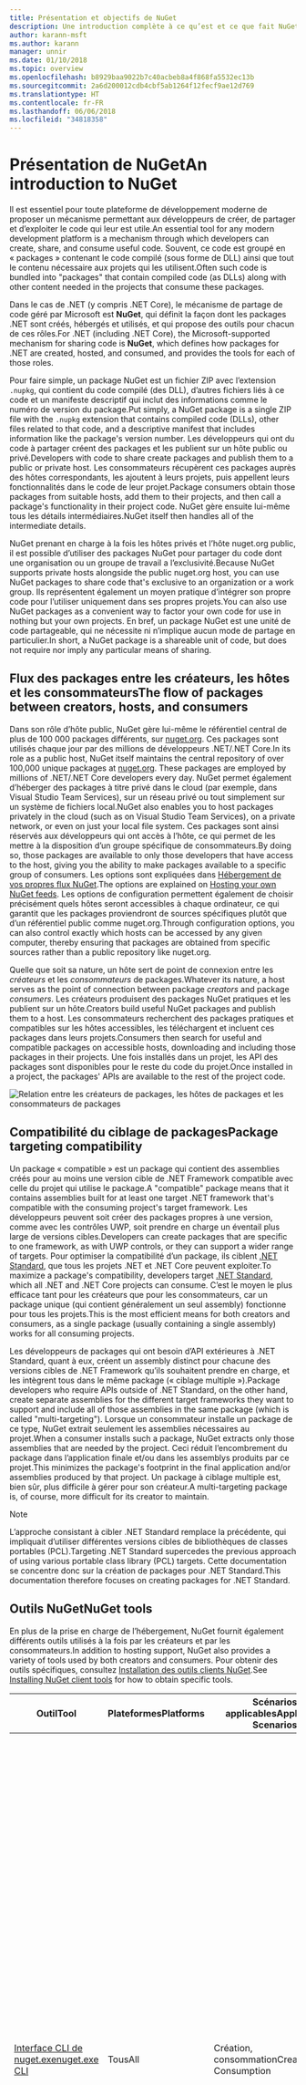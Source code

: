 ```yaml
---
title: Présentation et objectifs de NuGet
description: Une introduction complète à ce qu’est et ce que fait NuGet
author: karann-msft
ms.author: karann
manager: unnir
ms.date: 01/10/2018
ms.topic: overview
ms.openlocfilehash: b8929baa9022b7c40acbeb8a4f868fa5532ec13b
ms.sourcegitcommit: 2a6d200012cdb4cbf5ab1264f12fecf9ae12d769
ms.translationtype: HT
ms.contentlocale: fr-FR
ms.lasthandoff: 06/06/2018
ms.locfileid: "34818358"
---
```

# <a name="an-introduction-to-nuget"></a><span data-ttu-id="03de7-103">Présentation de NuGet</span><span class="sxs-lookup"><span data-stu-id="03de7-103">An introduction to NuGet</span></span>

<span data-ttu-id="03de7-104">Il est essentiel pour toute plateforme de développement moderne de proposer un mécanisme permettant aux développeurs de créer, de partager et d’exploiter le code qui leur est utile.</span><span class="sxs-lookup"><span data-stu-id="03de7-104">An essential tool for any modern development platform is a mechanism through which developers can create, share, and consume useful code.</span></span> <span data-ttu-id="03de7-105">Souvent, ce code est groupé en « packages » contenant le code compilé (sous forme de DLL) ainsi que tout le contenu nécessaire aux projets qui les utilisent.</span><span class="sxs-lookup"><span data-stu-id="03de7-105">Often such code is bundled into "packages" that contain compiled code (as DLLs) along with other content needed in the projects that consume these packages.</span></span>

<span data-ttu-id="03de7-106">Dans le cas de .NET (y compris .NET Core), le mécanisme de partage de code géré par Microsoft est **NuGet**, qui définit la façon dont les packages .NET sont créés, hébergés et utilisés, et qui propose des outils pour chacun de ces rôles.</span><span class="sxs-lookup"><span data-stu-id="03de7-106">For .NET (including .NET Core), the Microsoft-supported mechanism for sharing code is **NuGet**, which defines how packages for .NET are created, hosted, and consumed, and provides the tools for each of those roles.</span></span>

<span data-ttu-id="03de7-107">Pour faire simple, un package NuGet est un fichier ZIP avec l’extension `.nupkg`, qui contient du code compilé (des DLL), d’autres fichiers liés à ce code et un manifeste descriptif qui inclut des informations comme le numéro de version du package.</span><span class="sxs-lookup"><span data-stu-id="03de7-107">Put simply, a NuGet package is a single ZIP file with the `.nupkg` extension that contains compiled code (DLLs), other files related to that code, and a descriptive manifest that includes information like the package's version number.</span></span> <span data-ttu-id="03de7-108">Les développeurs qui ont du code à partager créent des packages et les publient sur un hôte public ou privé.</span><span class="sxs-lookup"><span data-stu-id="03de7-108">Developers with code to share create packages and publish them to a public or private host.</span></span> <span data-ttu-id="03de7-109">Les consommateurs récupèrent ces packages auprès des hôtes correspondants, les ajoutent à leurs projets, puis appellent leurs fonctionnalités dans le code de leur projet.</span><span class="sxs-lookup"><span data-stu-id="03de7-109">Package consumers obtain those packages from suitable hosts, add them to their projects, and then call a package's functionality in their project code.</span></span> <span data-ttu-id="03de7-110">NuGet gère ensuite lui-même tous les détails intermédiaires.</span><span class="sxs-lookup"><span data-stu-id="03de7-110">NuGet itself then handles all of the intermediate details.</span></span>

<span data-ttu-id="03de7-111">NuGet prenant en charge à la fois les hôtes privés et l’hôte nuget.org public, il est possible d’utiliser des packages NuGet pour partager du code dont une organisation ou un groupe de travail a l’exclusivité.</span><span class="sxs-lookup"><span data-stu-id="03de7-111">Because NuGet supports private hosts alongside the public nuget.org host, you can use NuGet packages to share code that's exclusive to an organization or a work group.</span></span> <span data-ttu-id="03de7-112">Ils représentent également un moyen pratique d’intégrer son propre code pour l’utiliser uniquement dans ses propres projets.</span><span class="sxs-lookup"><span data-stu-id="03de7-112">You can also use NuGet packages as a convenient way to factor your own code for use in nothing but your own projects.</span></span> <span data-ttu-id="03de7-113">En bref, un package NuGet est une unité de code partageable, qui ne nécessite ni n’implique aucun mode de partage en particulier.</span><span class="sxs-lookup"><span data-stu-id="03de7-113">In short, a NuGet package is a shareable unit of code, but does not require nor imply any particular means of sharing.</span></span>

## <a name="the-flow-of-packages-between-creators-hosts-and-consumers"></a><span data-ttu-id="03de7-114">Flux des packages entre les créateurs, les hôtes et les consommateurs</span><span class="sxs-lookup"><span data-stu-id="03de7-114">The flow of packages between creators, hosts, and consumers</span></span>

<span data-ttu-id="03de7-115">Dans son rôle d’hôte public, NuGet gère lui-même le référentiel central de plus de 100 000 packages différents, sur [nuget.org](https://www.nuget.org). Ces packages sont utilisés chaque jour par des millions de développeurs .NET/.NET Core.</span><span class="sxs-lookup"><span data-stu-id="03de7-115">In its role as a public host, NuGet itself maintains the central repository of over 100,000 unique packages at [nuget.org](https://www.nuget.org). These packages are employed by millions of .NET/.NET Core developers every day.</span></span> <span data-ttu-id="03de7-116">NuGet permet également d’héberger des packages à titre privé dans le cloud (par exemple, dans Visual Studio Team Services), sur un réseau privé ou tout simplement sur un système de fichiers local.</span><span class="sxs-lookup"><span data-stu-id="03de7-116">NuGet also enables you to host packages privately in the cloud (such as on Visual Studio Team Services), on a private network, or even on just your local file system.</span></span> <span data-ttu-id="03de7-117">Ces packages sont ainsi réservés aux développeurs qui ont accès à l’hôte, ce qui permet de les mettre à la disposition d’un groupe spécifique de consommateurs.</span><span class="sxs-lookup"><span data-stu-id="03de7-117">By doing so, those packages are available to only those developers that have access to the host, giving you the ability to make packages available to a specific group of consumers.</span></span> <span data-ttu-id="03de7-118">Les options sont expliquées dans [Hébergement de vos propres flux NuGet](hosting-packages/overview.md).</span><span class="sxs-lookup"><span data-stu-id="03de7-118">The options are explained on [Hosting your own NuGet feeds](hosting-packages/overview.md).</span></span> <span data-ttu-id="03de7-119">Les options de configuration permettent également de choisir précisément quels hôtes seront accessibles à chaque ordinateur, ce qui garantit que les packages proviendront de sources spécifiques plutôt que d’un référentiel public comme nuget.org.</span><span class="sxs-lookup"><span data-stu-id="03de7-119">Through configuration options, you can also control exactly which hosts can be accessed by any given computer, thereby ensuring that packages are obtained from specific sources rather than a public repository like nuget.org.</span></span>

<span data-ttu-id="03de7-120">Quelle que soit sa nature, un hôte sert de point de connexion entre les *créateurs* et les *consommateurs* de packages.</span><span class="sxs-lookup"><span data-stu-id="03de7-120">Whatever its nature, a host serves as the point of connection between package *creators* and package *consumers*.</span></span> <span data-ttu-id="03de7-121">Les créateurs produisent des packages NuGet pratiques et les publient sur un hôte.</span><span class="sxs-lookup"><span data-stu-id="03de7-121">Creators build useful NuGet packages and publish them to a host.</span></span> <span data-ttu-id="03de7-122">Les consommateurs recherchent des packages pratiques et compatibles sur les hôtes accessibles, les téléchargent et incluent ces packages dans leurs projets.</span><span class="sxs-lookup"><span data-stu-id="03de7-122">Consumers then search for useful and compatible packages on accessible hosts, downloading and including those packages in their projects.</span></span> <span data-ttu-id="03de7-123">Une fois installés dans un projet, les API des packages sont disponibles pour le reste du code du projet.</span><span class="sxs-lookup"><span data-stu-id="03de7-123">Once installed in a project, the packages' APIs are available to the rest of the project code.</span></span>

![Relation entre les créateurs de packages, les hôtes de packages et les consommateurs de packages](media/nuget-roles.png)

## <a name="package-targeting-compatibility"></a><span data-ttu-id="03de7-125">Compatibilité du ciblage de packages</span><span class="sxs-lookup"><span data-stu-id="03de7-125">Package targeting compatibility</span></span>

<span data-ttu-id="03de7-126">Un package « compatible » est un package qui contient des assemblies créés pour au moins une version cible de .NET Framework compatible avec celle du projet qui utilise le package.</span><span class="sxs-lookup"><span data-stu-id="03de7-126">A "compatible" package means that it contains assemblies built for at least one target .NET framework that's compatible with the consuming project's target framework.</span></span> <span data-ttu-id="03de7-127">Les développeurs peuvent soit créer des packages propres à une version, comme avec les contrôles UWP, soit prendre en charge un éventail plus large de versions cibles.</span><span class="sxs-lookup"><span data-stu-id="03de7-127">Developers can create packages that are specific to one framework, as with UWP controls, or they can support a wider range of targets.</span></span> <span data-ttu-id="03de7-128">Pour optimiser la compatibilité d’un package, ils ciblent [.NET Standard](/dotnet/standard/net-standard), que tous les projets .NET et .NET Core peuvent exploiter.</span><span class="sxs-lookup"><span data-stu-id="03de7-128">To maximize a package's compatibility, developers target [.NET Standard](/dotnet/standard/net-standard), which all .NET and .NET Core projects can consume.</span></span> <span data-ttu-id="03de7-129">C’est le moyen le plus efficace tant pour les créateurs que pour les consommateurs, car un package unique (qui contient généralement un seul assembly) fonctionne pour tous les projets.</span><span class="sxs-lookup"><span data-stu-id="03de7-129">This is the most efficient means for both creators and consumers, as a single package (usually containing a single assembly) works for all consuming projects.</span></span>

<span data-ttu-id="03de7-130">Les développeurs de packages qui ont besoin d’API extérieures à .NET Standard, quant à eux, créent un assembly distinct pour chacune des versions cibles de .NET Framework qu’ils souhaitent prendre en charge, et les intègrent tous dans le même package (« ciblage multiple »).</span><span class="sxs-lookup"><span data-stu-id="03de7-130">Package developers who require APIs outside of .NET Standard, on the other hand, create separate assemblies for the different target frameworks they want to support and include all of those assemblies in the same package (which is called "multi-targeting").</span></span> <span data-ttu-id="03de7-131">Lorsque un consommateur installe un package de ce type, NuGet extrait seulement les assemblies nécessaires au projet.</span><span class="sxs-lookup"><span data-stu-id="03de7-131">When a consumer installs such a package, NuGet extracts only those assemblies that are needed by the project.</span></span> <span data-ttu-id="03de7-132">Ceci réduit l’encombrement du package dans l’application finale et/ou dans les assemblys produits par ce projet.</span><span class="sxs-lookup"><span data-stu-id="03de7-132">This minimizes the package's footprint in the final application and/or assemblies produced by that project.</span></span> <span data-ttu-id="03de7-133">Un package à ciblage multiple est, bien sûr, plus difficile à gérer pour son créateur.</span><span class="sxs-lookup"><span data-stu-id="03de7-133">A multi-targeting package is, of course, more difficult for its creator to maintain.</span></span>

> [!Note]
> <span data-ttu-id="03de7-134">L’approche consistant à cibler .NET Standard remplace la précédente, qui impliquait d’utiliser différentes versions cibles de bibliothèques de classes portables (PCL).</span><span class="sxs-lookup"><span data-stu-id="03de7-134">Targeting .NET Standard supercedes the previous approach of using various portable class library (PCL) targets.</span></span> <span data-ttu-id="03de7-135">Cette documentation se concentre donc sur la création de packages pour .NET Standard.</span><span class="sxs-lookup"><span data-stu-id="03de7-135">This documentation therefore focuses on creating packages for .NET Standard.</span></span>

## <a name="nuget-tools"></a><span data-ttu-id="03de7-136">Outils NuGet</span><span class="sxs-lookup"><span data-stu-id="03de7-136">NuGet tools</span></span>

<span data-ttu-id="03de7-137">En plus de la prise en charge de l’hébergement, NuGet fournit également différents outils utilisés à la fois par les créateurs et par les consommateurs.</span><span class="sxs-lookup"><span data-stu-id="03de7-137">In addition to hosting support, NuGet also provides a variety of tools used by both creators and consumers.</span></span> <span data-ttu-id="03de7-138">Pour obtenir des outils spécifiques, consultez [Installation des outils clients NuGet](install-nuget-client-tools.md).</span><span class="sxs-lookup"><span data-stu-id="03de7-138">See [Installing NuGet client tools](install-nuget-client-tools.md) for how to obtain specific tools.</span></span>

| <span data-ttu-id="03de7-139">Outil</span><span class="sxs-lookup"><span data-stu-id="03de7-139">Tool</span></span> | <span data-ttu-id="03de7-140">Plateformes</span><span class="sxs-lookup"><span data-stu-id="03de7-140">Platforms</span></span> | <span data-ttu-id="03de7-141">Scénarios applicables</span><span class="sxs-lookup"><span data-stu-id="03de7-141">Applicable Scenarios</span></span> | <span data-ttu-id="03de7-142">Description</span><span class="sxs-lookup"><span data-stu-id="03de7-142">Description</span></span> |
| --- | --- | --- | --- |
| [<span data-ttu-id="03de7-143">Interface CLI de nuget.exe</span><span class="sxs-lookup"><span data-stu-id="03de7-143">nuget.exe CLI</span></span>](tools/nuget-exe-cli-reference.md) | <span data-ttu-id="03de7-144">Tous</span><span class="sxs-lookup"><span data-stu-id="03de7-144">All</span></span> | <span data-ttu-id="03de7-145">Création, consommation</span><span class="sxs-lookup"><span data-stu-id="03de7-145">Creation, Consumption</span></span> | <span data-ttu-id="03de7-146">Fournit toutes les fonctionnalités de NuGet, avec certaines commandes s’appliquant spécifiquement aux créateurs de package, certaines seulement aux consommateurs et d’autres aux deux.</span><span class="sxs-lookup"><span data-stu-id="03de7-146">Provides all NuGet capabilities, with some commands applying specifically to package creators, some applying only to consumers, and others applying to both.</span></span> <span data-ttu-id="03de7-147">Par exemple, les créateurs de packages utilisent la commande `nuget pack` pour créer un package à partir de différents assemblies et des fichiers associés, les consommateurs utilisent `nuget install` pour inclure des packages dans un dossier de projet, et tous utilisent `nuget config` pour définir les variables de configuration NuGet.</span><span class="sxs-lookup"><span data-stu-id="03de7-147">For example, package creators use the `nuget pack` command to create a package from various assemblies and related files, package consumers use `nuget install` to include packages in a project folder, and everyone uses `nuget config` to set NuGet configuration variables.</span></span> <span data-ttu-id="03de7-148">L’interface CLI NuGet, indépendante de la plateforme, n’interagit pas avec les projets Visual Studio.</span><span class="sxs-lookup"><span data-stu-id="03de7-148">As a platform-agnostic tool, the NuGet CLI does not interact with Visual Studio projects.</span></span> |
| [<span data-ttu-id="03de7-149">Interface CLI .NET</span><span class="sxs-lookup"><span data-stu-id="03de7-149">dotnet CLI</span></span>](tools/dotnet-Commands.md) | <span data-ttu-id="03de7-150">Tous</span><span class="sxs-lookup"><span data-stu-id="03de7-150">All</span></span> | <span data-ttu-id="03de7-151">Création, consommation</span><span class="sxs-lookup"><span data-stu-id="03de7-151">Creation, Consumption</span></span> | <span data-ttu-id="03de7-152">Propose certaines des fonctionnalités de l’interface CLI NuGet directement dans la chaîne d’outils .NET Core.</span><span class="sxs-lookup"><span data-stu-id="03de7-152">Provides certain NuGet CLI capabilities directly within the .NET Core tool chain.</span></span> <span data-ttu-id="03de7-153">Tout comme l’interface CLI NuGet, l’interface CLI dotnet n’interagit pas avec les projets Visual Studio.</span><span class="sxs-lookup"><span data-stu-id="03de7-153">As with the NuGet CLI, the dotnet CLI does not interact with Visual Studio projects.</span></span> |
| [<span data-ttu-id="03de7-154">Console du Gestionnaire de package</span><span class="sxs-lookup"><span data-stu-id="03de7-154">Package Manager Console</span></span>](tools/package-manager-console.md) | <span data-ttu-id="03de7-155">Visual Studio sur Windows</span><span class="sxs-lookup"><span data-stu-id="03de7-155">Visual Studio on Windows</span></span> | <span data-ttu-id="03de7-156">Consommation</span><span class="sxs-lookup"><span data-stu-id="03de7-156">Consumption</span></span> | <span data-ttu-id="03de7-157">Propose des [commandes PowerShell](tools/Powershell-Reference.md) permettant d’installer et de gérer des packages dans les projets Visual Studio.</span><span class="sxs-lookup"><span data-stu-id="03de7-157">Provides [PowerShell commands](tools/Powershell-Reference.md) for installing and managing packages in Visual Studio projects.</span></span> |
| [<span data-ttu-id="03de7-158">Interface utilisateur du Gestionnaire de package</span><span class="sxs-lookup"><span data-stu-id="03de7-158">Package Manager UI</span></span>](tools/package-manager-ui.md) | <span data-ttu-id="03de7-159">Visual Studio sur Windows</span><span class="sxs-lookup"><span data-stu-id="03de7-159">Visual Studio on Windows</span></span> | <span data-ttu-id="03de7-160">Consommation</span><span class="sxs-lookup"><span data-stu-id="03de7-160">Consumption</span></span> | <span data-ttu-id="03de7-161">Propose une interface utilisateur facile d’utilisation permettant d’installer et de gérer des packages dans les projets Visual Studio.</span><span class="sxs-lookup"><span data-stu-id="03de7-161">Provides an easy-to-use UI for installing and managing packages in Visual Studio projects.</span></span> |
| [<span data-ttu-id="03de7-162">Interface utilisateur de gestion de NuGet</span><span class="sxs-lookup"><span data-stu-id="03de7-162">Manage NuGet UI</span></span>](/visualstudio/mac/nuget-walkthrough) | <span data-ttu-id="03de7-163">Visual Studio pour Mac</span><span class="sxs-lookup"><span data-stu-id="03de7-163">Visual Studio for Mac</span></span> | <span data-ttu-id="03de7-164">Consommation</span><span class="sxs-lookup"><span data-stu-id="03de7-164">Consumption</span></span> | <span data-ttu-id="03de7-165">Propose une interface utilisateur facile d’utilisation permettant d’installer et de gérer des packages dans les projets Mac.</span><span class="sxs-lookup"><span data-stu-id="03de7-165">Provide an easy-to-use UI for installing and managing packages in Visual Studio for Mac projects.</span></span> |
| [<span data-ttu-id="03de7-166">MSBuild</span><span class="sxs-lookup"><span data-stu-id="03de7-166">MSBuild</span></span>](reference/msbuild-targets.md) | <span data-ttu-id="03de7-167">Windows</span><span class="sxs-lookup"><span data-stu-id="03de7-167">Windows</span></span> | <span data-ttu-id="03de7-168">Création, consommation</span><span class="sxs-lookup"><span data-stu-id="03de7-168">Creation, Consumption</span></span> | <span data-ttu-id="03de7-169">Offre la possibilité de créer et de restaurer directement des packages utilisés dans un projet avec la chaîne d’outils MSBuild.</span><span class="sxs-lookup"><span data-stu-id="03de7-169">Provides the ability to create packages and restore packages used in a project directly through the MSBuild tool chain.</span></span> |

<span data-ttu-id="03de7-170">Comme on peut le constater, les outils NuGet à utiliser dépendent fortement de l’activité (création, utilisation ou publication de packages), ainsi que de la plateforme utilisée.</span><span class="sxs-lookup"><span data-stu-id="03de7-170">As you can see, the NuGet tools you work with depend greatly on whether you're creating, consuming, or publishing packages, and the platform on which you're working.</span></span> <span data-ttu-id="03de7-171">Les créateurs de packages en sont en général également des consommateurs, car ils s’appuient sur des fonctionnalités qui existent dans d’autres packages NuGet.</span><span class="sxs-lookup"><span data-stu-id="03de7-171">Package creators are typically also consumers, as they build on top of functionality that exists in other NuGet packages.</span></span> <span data-ttu-id="03de7-172">Bien sûr, ces packages peuvent à leur tour dépendre d’autres packages.</span><span class="sxs-lookup"><span data-stu-id="03de7-172">And those packages, of course, may in turn depend on still others.</span></span>

<span data-ttu-id="03de7-173">Pour plus d’informations, commencez par les articles [Workflow de création de packages](create-packages/Overview-and-Workflow.md) et [Workflow d’utilisation de packages](consume-packages/Overview-and-Workflow.md).</span><span class="sxs-lookup"><span data-stu-id="03de7-173">For more information, start with the [Package creation workflow](create-packages/Overview-and-Workflow.md) and [Package consumption workflow](consume-packages/Overview-and-Workflow.md) articles.</span></span>

## <a name="managing-dependencies"></a><span data-ttu-id="03de7-174">Gestion des dépendances</span><span class="sxs-lookup"><span data-stu-id="03de7-174">Managing dependencies</span></span>

<span data-ttu-id="03de7-175">La facilité à s’appuyer sur le travail des autres est l’un des aspects les plus puissants d’un système de gestion des packages.</span><span class="sxs-lookup"><span data-stu-id="03de7-175">The ability to easily build on the work of others is one of most powerful features of a package management system.</span></span> <span data-ttu-id="03de7-176">En conséquence, la plus grande partie du travail effectué par NuGet consiste à gérer cette arborescence ou ce « graphique » de dépendance pour chaque projet.</span><span class="sxs-lookup"><span data-stu-id="03de7-176">Accordingly, much of what NuGet does is managing that dependency tree or "graph" on behalf of a project.</span></span> <span data-ttu-id="03de7-177">Autrement dit, vous devez vous préoccuper seulement des packages que vous utilisez directement dans un projet.</span><span class="sxs-lookup"><span data-stu-id="03de7-177">Simply said, you need only concern yourself with those packages that you're directly using in a project.</span></span> <span data-ttu-id="03de7-178">Si l’un d’entre eux utilise lui-même d’autres packages (et ainsi de suite), NuGet se charge de toutes ces dépendances des niveaux inférieurs.</span><span class="sxs-lookup"><span data-stu-id="03de7-178">If any of those packages themselves consume other packages (which can, in turn, consume still others), NuGet takes care of all those down-level dependencies.</span></span>

<span data-ttu-id="03de7-179">L’illustration suivante montre un projet qui dépend de cinq packages, qui à leur tour dépendent de plusieurs autres.</span><span class="sxs-lookup"><span data-stu-id="03de7-179">The following image shows a project that depends on five packages, which in turn depend on a number of others.</span></span>

![Exemple de graphe des dépendances NuGet pour un projet .NET](media/dependency-graph.png)

<span data-ttu-id="03de7-181">Notez que certains packages apparaissent plusieurs fois dans le graphe des dépendances.</span><span class="sxs-lookup"><span data-stu-id="03de7-181">Notice that some packages appear multiple times in the dependency graph.</span></span> <span data-ttu-id="03de7-182">Par exemple, il existe trois consommateurs différents du package B, et chaque consommateur peut également spécifier une version différente pour ce package (non représenté).</span><span class="sxs-lookup"><span data-stu-id="03de7-182">For example, there are three different consumers of package B, and each consumer might also specify a different version for that package (not shown).</span></span> <span data-ttu-id="03de7-183">C’est un cas courant, en particulier pour les packages les plus utilisés.</span><span class="sxs-lookup"><span data-stu-id="03de7-183">This is a common occurrence, especially for widely-used packages.</span></span> <span data-ttu-id="03de7-184">Heureusement, NuGet se charge de tout le travail en identifiant exactement la version du package B qui convient à tous les consommateurs.</span><span class="sxs-lookup"><span data-stu-id="03de7-184">NuGet fortunately does all the hard work to determine exactly which version of package B satisfies all consumers.</span></span> <span data-ttu-id="03de7-185">NuGet fait ensuite de même pour tous les autres packages, quelle que soit la profondeur du graphique de dépendance.</span><span class="sxs-lookup"><span data-stu-id="03de7-185">NuGet then does the same for all other packages, no matter how deep the dependency graph.</span></span>

<span data-ttu-id="03de7-186">Pour plus d’informations sur la façon dont NuGet réalise ce service, consultez [Résolution des dépendances](consume-packages/dependency-resolution.md).</span><span class="sxs-lookup"><span data-stu-id="03de7-186">For more details on how NuGet performs this service, see [Dependency resolution](consume-packages/dependency-resolution.md).</span></span>

## <a name="tracking-references-and-restoring-packages"></a><span data-ttu-id="03de7-187">Suivi des références et restauration de packages</span><span class="sxs-lookup"><span data-stu-id="03de7-187">Tracking references and restoring packages</span></span>

<span data-ttu-id="03de7-188">Compte tenu de la simplicité de déplacement de projets entre différents ordinateurs de développeurs, référentiels de contrôle de code source, serveurs de builds, etc., il est très peu pratique de conserver les assemblys binaires de packages NuGet directement liés à un projet.</span><span class="sxs-lookup"><span data-stu-id="03de7-188">Because projects can easily move between developer computers, source control repositories, build servers, and so forth, it's highly impractical to keep the binary assemblies of NuGet packages directly bound to a project.</span></span> <span data-ttu-id="03de7-189">Cela aurait pour effet d’encombrer inutilement chacune des copies du projet (et ainsi de gaspiller de l’espace dans les référentiels de contrôle de code source).</span><span class="sxs-lookup"><span data-stu-id="03de7-189">Doing so would make each copy of the project unnecessarily bloated (and thereby waste space in source control repositories).</span></span> <span data-ttu-id="03de7-190">Il serait également très difficile de mettre à jour les fichiers binaires des packages, car la nouvelle version devrait s’appliquer à toutes les copies du projet.</span><span class="sxs-lookup"><span data-stu-id="03de7-190">It would also make it very difficult to update package binaries to newer versions as updates would have to be applied across all copies of the project.</span></span>

<span data-ttu-id="03de7-191">NuGet gère plutôt une simple liste de références des packages dont dépend le projet, qui englobe les dépendances de niveau supérieur et de niveau inférieur.</span><span class="sxs-lookup"><span data-stu-id="03de7-191">NuGet instead maintains a simple reference list of the packages upon which a project depends, including both top-level and down-level dependencies.</span></span> <span data-ttu-id="03de7-192">Autrement dit, lorsque un package est installé dans un projet à partir d’un hôte, NuGet enregistre l’identificateur et le numéro de version du package dans cette liste de références.</span><span class="sxs-lookup"><span data-stu-id="03de7-192">That is, whenever you install a package from some host into a project, NuGet records the package identifier and version number in the reference list.</span></span> <span data-ttu-id="03de7-193">(La désinstallation d’un package supprime bien sûr celui-ci de la liste.) NuGet offre un moyen de restaurer tous les packages référencés à la demande, comme le décrit la section [Restauration de packages](consume-packages/package-restore.md).</span><span class="sxs-lookup"><span data-stu-id="03de7-193">(Uninstalling a package, of course, removes it from the list.) NuGet then provides a means to restore all referenced packages upon request, as described on [Package restore](consume-packages/package-restore.md).</span></span>

![Une liste des références NuGet est créée à l’installation du package et elle peut être utilisée pour restaurer des packages ailleurs.](media/nuget-restore.png)

<span data-ttu-id="03de7-195">Avec seulement la liste des références, NuGet peut à tout moment réinstaller &mdash; autrement dit, *restaurer* &mdash; tous ces packages à partir d’hôtes publics et privés.</span><span class="sxs-lookup"><span data-stu-id="03de7-195">With only the reference list, NuGet can then reinstall&mdash;that is, *restore*&mdash;all of those packages from public and/or private hosts at any later time.</span></span> <span data-ttu-id="03de7-196">Pour valider un projet dans le contrôle de code source ou le partager par un autre moyen, il suffit d’inclure la liste des références et d’exclure les fichiers binaires des packages (consultez la section [Packages et contrôle de code source](consume-packages/packages-and-source-control.md).)</span><span class="sxs-lookup"><span data-stu-id="03de7-196">When committing a project to source control, or sharing it in some other way, you include only the reference list and exclude any package binaries (see [Packages and source control](consume-packages/packages-and-source-control.md).)</span></span>

<span data-ttu-id="03de7-197">L’ordinateur qui reçoit un projet, par exemple un serveur de builds obtenant une copie du projet dans le cadre d’un système de déploiement automatisé, demande simplement à NuGet de restaurer les dépendances quand elles sont nécessaires.</span><span class="sxs-lookup"><span data-stu-id="03de7-197">The computer that receives a project, such as a build server obtaining a copy of the project as part of an automated deployment system, simply asks NuGet to restore dependencies whenever they're needed.</span></span> <span data-ttu-id="03de7-198">Les systèmes de génération, comme Visual Studio Team Services, fournissent des étapes de « restauration NuGet » à cette fin.</span><span class="sxs-lookup"><span data-stu-id="03de7-198">Build systems like Visual Studio Team Services provide "NuGet restore" steps for this exact purpose.</span></span> <span data-ttu-id="03de7-199">De même, lorsque les développeurs récupèrent une copie d’un projet (par exemple, en clonant un référentiel), ils peuvent appeler une commande du type `nuget restore` (interface CLI NuGet), `dotnet restore` (interface CLI dotnet) ou `Install-Package` (console du Gestionnaire de package) pour avoir tous les packages nécessaires.</span><span class="sxs-lookup"><span data-stu-id="03de7-199">Similarly, when developers obtain a copy of a project (as when cloning a repository), they can invoke command like `nuget restore` (NuGet CLI), `dotnet restore` (dotnet CLI), or `Install-Package` (Package Manager Console) to obtain all the necessary packages.</span></span> <span data-ttu-id="03de7-200">Visual Studio, pour sa part, restaure automatiquement les packages lors de la création d’un projet (tant que la restauration automatique est activée, comme l’explique la page [Restauration de package](consume-packages/package-restore.md)).</span><span class="sxs-lookup"><span data-stu-id="03de7-200">Visual Studio, for its part, automatically restores packages when building a project (provided that automatic restore is enabled, as described on [Package restore](consume-packages/package-restore.md)).</span></span>

<span data-ttu-id="03de7-201">Le rôle principal de NuGet pour les développeurs est clairement de gérer cette liste de références pour le compte de votre projet, et de fournir les moyens de restaurer efficacement (et de mettre à jour) les packages référencés.</span><span class="sxs-lookup"><span data-stu-id="03de7-201">Clearly, then, NuGet's primary role where developers are concerned is maintaining that reference list on behalf of your project and providing the means to efficiently restore (and update) those referenced packages.</span></span> <span data-ttu-id="03de7-202">Cette liste est gérée dans un des deux *formats de gestion des packages*, nommés :</span><span class="sxs-lookup"><span data-stu-id="03de7-202">This list is maintained in one of two *package management formats*, as they're called:</span></span>

- <span data-ttu-id="03de7-203">[`packages.config`](reference/packages-config.md): *(NuGet 1.0+)* Un fichier XML qui gère une liste plate de toutes les dépendances du projet, y compris les dépendances des autres packages installés.</span><span class="sxs-lookup"><span data-stu-id="03de7-203">[`packages.config`](reference/packages-config.md): *(NuGet 1.0+)* An XML file that maintains a flat list of all dependencies in the project, including the dependencies of other installed packages.</span></span> <span data-ttu-id="03de7-204">Les packages installés ou restaurés sont stockés dans un dossier `packages`.</span><span class="sxs-lookup"><span data-stu-id="03de7-204">Installed or restored packages are stored in a `packages` folder.</span></span>

- <span data-ttu-id="03de7-205">[PackageReference](consume-packages/package-references-in-project-files.md) (ou « Références des packages dans les fichiers projet ») : *(NuGet 4.0+)* Gère la liste des dépendances de niveau supérieur d’un projet directement dans le fichier projet ; aucun fichier distinct n’est nécessaire.</span><span class="sxs-lookup"><span data-stu-id="03de7-205">[PackageReference](consume-packages/package-references-in-project-files.md) (or "package references in project files") | *(NuGet 4.0+)* Maintains a list of a project's top-level dependencies directly within the project file, so no separate file is needed.</span></span> <span data-ttu-id="03de7-206">Un fichier associé, `obj/project.assets.json`, est généré dynamiquement pour gérer le graphique de dépendance global des packages utilisés par un projet, ainsi que toutes les dépendances de bas niveau.</span><span class="sxs-lookup"><span data-stu-id="03de7-206">An associated file, `obj/project.assets.json`, is dynamically generated to manage the overall dependency graph of the packages that a project uses along with all down-level dependencies.</span></span> <span data-ttu-id="03de7-207">PackageReference est toujours utilisé par les projets .NET Core.</span><span class="sxs-lookup"><span data-stu-id="03de7-207">PackageReference is always used by .NET Core projects.</span></span>

<span data-ttu-id="03de7-208">Le format de gestion des packages utilisé dépend du type de projet, ainsi que de la version disponible de NuGet (ou de Visual Studio).</span><span class="sxs-lookup"><span data-stu-id="03de7-208">Which package management format is employed in any given project depends on the project type, and the available version of NuGet (and/or Visual Studio).</span></span> <span data-ttu-id="03de7-209">Pour savoir quel format est utilisé, recherchez `packages.config` dans la racine du projet après avoir installé votre premier package.</span><span class="sxs-lookup"><span data-stu-id="03de7-209">To check what format is being used, simply look for `packages.config` in the project root after installing your first package.</span></span> <span data-ttu-id="03de7-210">Si vous ne possédez pas ce fichier, recherchez l’élément \<PackageReference\> directement dans le fichier projet.</span><span class="sxs-lookup"><span data-stu-id="03de7-210">If you don't have that file, look in the project file directly for a \<PackageReference\> element.</span></span>

<span data-ttu-id="03de7-211">Si vous avez le choix, nous vous recommandons d’utiliser PackageReference.</span><span class="sxs-lookup"><span data-stu-id="03de7-211">When you have a choice, we recommend using PackageReference.</span></span> <span data-ttu-id="03de7-212">`packages.config` est conservé pour des raisons d’héritage et ne fait plus l’objet d’un développement actif.</span><span class="sxs-lookup"><span data-stu-id="03de7-212">`packages.config` is maintained for legacy purposes and is no longer under active development.</span></span>

> [!Tip]
> <span data-ttu-id="03de7-213">Diverses commandes CLI `nuget.exe`, comme `nuget install`, n’ajoutent pas automatiquement le package à la liste de référence.</span><span class="sxs-lookup"><span data-stu-id="03de7-213">Various `nuget.exe` CLI commands, like `nuget install`, do not automatically add the package to the reference list.</span></span> <span data-ttu-id="03de7-214">La liste est mise à jour lors de l’installation d’un package avec le Gestionnaire de package de Visual Studio (interface utilisateur ou console) et l’interface CLI `dotnet.exe`.</span><span class="sxs-lookup"><span data-stu-id="03de7-214">The list is updated when installing a package with the Visual Studio Package Manager (UI or Console), and with `dotnet.exe` CLI.</span></span>

## <a name="what-else-does-nuget-do"></a><span data-ttu-id="03de7-215">Autres fonctionnalités de NuGet</span><span class="sxs-lookup"><span data-stu-id="03de7-215">What else does NuGet do?</span></span>

<span data-ttu-id="03de7-216">Nous avons vu jusqu’ici les caractéristiques suivantes de NuGet :</span><span class="sxs-lookup"><span data-stu-id="03de7-216">So far you've learned the following characteristics of NuGet:</span></span>

- <span data-ttu-id="03de7-217">NuGet propose le référentiel central nuget.org, qui prend en charge l’hébergement privé.</span><span class="sxs-lookup"><span data-stu-id="03de7-217">NuGet provides the central nuget.org repository with support for private hosting.</span></span>
- <span data-ttu-id="03de7-218">NuGet fournit les outils dont les développeurs ont besoin pour créer, publier et consommer des packages.</span><span class="sxs-lookup"><span data-stu-id="03de7-218">NuGet provides the tools developers need for creating, publishing, and consuming packages.</span></span>
- <span data-ttu-id="03de7-219">Plus important encore, NuGet gère la liste des références des packages utilisés dans le projet, et a la capacité de restaurer et de mettre à jour ces packages à partir de cette liste.</span><span class="sxs-lookup"><span data-stu-id="03de7-219">Most importantly, NuGet maintains a reference list of packages used in a project and the ability to restore and update those packages from that list.</span></span>

<span data-ttu-id="03de7-220">Pour que ces processus fonctionnent efficacement, NuGet effectue certaines optimisations en arrière-plan.</span><span class="sxs-lookup"><span data-stu-id="03de7-220">To make these processes work efficiently, NuGet does some behind-the-scenes optimizations.</span></span> <span data-ttu-id="03de7-221">En particulier, NuGet gère un cache de package et un dossier de packages globaux pour accélérer l’installation et la réinstallation.</span><span class="sxs-lookup"><span data-stu-id="03de7-221">Most notably, NuGet manages a package cache and a global packages folder to shortcut installation and reinstallation.</span></span> <span data-ttu-id="03de7-222">Le cache évite d’avoir à télécharger un package déjà installé sur l’ordinateur.</span><span class="sxs-lookup"><span data-stu-id="03de7-222">The cache avoids downloading a package that's already been installed on the machine.</span></span> <span data-ttu-id="03de7-223">Grâce au dossier de packages globaux, plusieurs projets peuvent partager le même package installé, ce qui réduit l’encombrement global de NuGet sur l’ordinateur.</span><span class="sxs-lookup"><span data-stu-id="03de7-223">The global packages folder allows multiple projects to share the same installed package, thereby reducing NuGet's overall footprint on the computer.</span></span> <span data-ttu-id="03de7-224">Le cache et le dossier de packages globaux sont également très pratiques pour restaurer fréquemment un grand nombre de packages, comme sur un serveur de builds.</span><span class="sxs-lookup"><span data-stu-id="03de7-224">The cache and global packages folder are also very helpful when you're frequently restoring a larger number of packages, as on a build server.</span></span> <span data-ttu-id="03de7-225">Pour plus d’informations sur ces mécanismes, consultez [Gérer les dossiers de packages globaux et de cache](consume-packages/managing-the-global-packages-and-cache-folders.md).</span><span class="sxs-lookup"><span data-stu-id="03de7-225">For more details on these mechanisms, see [Managing the global packages and cache folders](consume-packages/managing-the-global-packages-and-cache-folders.md).</span></span>

<span data-ttu-id="03de7-226">Pour un projet donné, NuGet gère le graphique de dépendance global, ce qui implique de résoudre à nouveau des références multiples à différentes versions du même package.</span><span class="sxs-lookup"><span data-stu-id="03de7-226">Within an individual project, NuGet manages the overall dependency graph, which again includes resolving multiple references to different versions of the same package.</span></span> <span data-ttu-id="03de7-227">Il est fréquent qu’un projet ait une dépendance d’un ou plusieurs packages qui ont eux-mêmes les mêmes dépendances.</span><span class="sxs-lookup"><span data-stu-id="03de7-227">It's quite common that a project takes a dependency on one or more packages that themselves have the same dependencies.</span></span> <span data-ttu-id="03de7-228">Par exemple, certains des packages utilitaires les plus pratiques de nuget.org sont utilisés par beaucoup d’autres packages.</span><span class="sxs-lookup"><span data-stu-id="03de7-228">Some of the most useful utility packages on nuget.org are employed by many other packages.</span></span> <span data-ttu-id="03de7-229">Pris dans sa totalité, le graphique de dépendance peut facilement comporter dix références distinctes à des versions différentes du même package.</span><span class="sxs-lookup"><span data-stu-id="03de7-229">In the entire dependency graph, then, you could easily have ten different references to different versions of the same package.</span></span> <span data-ttu-id="03de7-230">Pour éviter d’importer plusieurs versions de ce package dans l’application elle-même, NuGet repère la version utilisable par tout le monde.</span><span class="sxs-lookup"><span data-stu-id="03de7-230">To avoid bringing multiple versions of that package into the application itself, NuGet sorts out which single version can be used by all consumers.</span></span> <span data-ttu-id="03de7-231">(Pour plus d’informations, consultez la page [Résolution des dépendances](consume-packages/dependency-resolution.md).)</span><span class="sxs-lookup"><span data-stu-id="03de7-231">(For more information, see [Dependency Resolution](consume-packages/dependency-resolution.md).)</span></span>

<span data-ttu-id="03de7-232">De plus, NuGet gère toutes les spécifications liées à la façon dont les packages sont structurés (notamment la [localisation](create-packages/creating-localized-packages.md) et les [symboles de débogage](create-packages/symbol-packages.md)) et dont ils sont référencés (notamment les [plages de versions](reference/package-versioning.md#version-ranges-and-wildcards) et les [préversions](create-packages/prerelease-packages.md).) NuGet propose également différentes API permettant d’interagir par programme avec ses services, et offre un support aux développeurs qui écrivent des modèles de projet et des extensions Visual Studio.</span><span class="sxs-lookup"><span data-stu-id="03de7-232">Beyond that, NuGet maintains all the specifications related to how packages are structured (including [localization](create-packages/creating-localized-packages.md) and [debug symbols](create-packages/symbol-packages.md)) and how they are referenced (including [version ranges](reference/package-versioning.md#version-ranges-and-wildcards) and [pre-release versions](create-packages/prerelease-packages.md).) NuGet also provides various APIs to work with its services programmatically, and provides support for developers who write Visual Studio extensions and project templates.</span></span>

<span data-ttu-id="03de7-233">Prenez un moment pour parcourir la table des matières de cette documentation : toutes ces fonctionnalités y sont représentées, ainsi que des notes de publication remontant aux débuts de NuGet.</span><span class="sxs-lookup"><span data-stu-id="03de7-233">Take a moment to browse the table of contents for this documentation, and you see all of these capabilities represented there, along with release notes dating back to NuGet's beginnings.</span></span>

## <a name="comments-contributions-and-issues"></a><span data-ttu-id="03de7-234">Commentaires, contributions et problèmes</span><span class="sxs-lookup"><span data-stu-id="03de7-234">Comments, contributions, and issues</span></span>

<span data-ttu-id="03de7-235">Enfin, les commentaires et les contributions à cette documentation sont les bienvenus &mdash; sélectionnez simplement les commandes **Commentaires** et **Modifier** en haut d’une page, ou consultez le [référentiel de documents ](https://github.com/NuGet/docs.microsoft.com-nuget/) et la [liste des documents consacrés aux problèmes](https://github.com/NuGet/docs.microsoft.com-nuget/issues) sur GitHub.</span><span class="sxs-lookup"><span data-stu-id="03de7-235">Finally, we very much welcome comments and contributions to this documentation&mdash;just select the **Feedback** and **Edit** commands on the top of any page, or visit the [docs repository](https://github.com/NuGet/docs.microsoft.com-nuget/) and [docs issue list](https://github.com/NuGet/docs.microsoft.com-nuget/issues) on GitHub.</span></span>

<span data-ttu-id="03de7-236">Nous apprécions également les contributions à NuGet à proprement parler sur ses [différents référentiels GitHub](https://github.com/NuGet/Home) ; vous trouverez les problèmes de NuGet sur [https://github.com/NuGet/home/issues](https://github.com/NuGet/home/issues).</span><span class="sxs-lookup"><span data-stu-id="03de7-236">We also welcome contributions to NuGet itself through its [various GitHub repositories](https://github.com/NuGet/Home); NuGet issues can be found on [https://github.com/NuGet/home/issues](https://github.com/NuGet/home/issues).</span></span>

<span data-ttu-id="03de7-237">Profitez de votre expérience NuGet !</span><span class="sxs-lookup"><span data-stu-id="03de7-237">Enjoy your NuGet experience!</span></span>
